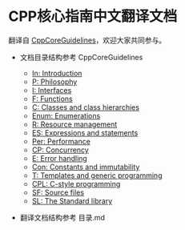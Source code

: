 # CPP核心指南中文翻译文档

翻译自 [CppCoreGuidelines](http://isocpp.github.io/CppCoreGuidelines/CppCoreGuidelines#inaims-aims)，欢迎大家共同参与。

- 文档目录结构参考 CppCoreGuidelines
    * [In: Introduction](http://isocpp.github.io/CppCoreGuidelines/CppCoreGuidelines#S-introduction)
    * [P: Philosophy](http://isocpp.github.io/CppCoreGuidelines/CppCoreGuidelines#S-philosophy)
    * [I: Interfaces](hhttp://isocpp.github.io/CppCoreGuidelines/CppCoreGuidelines#S-interfaces)
    * [F: Functions](http://isocpp.github.io/CppCoreGuidelines/CppCoreGuidelines#S-functions)
    * [C: Classes and class hierarchies](http://isocpp.github.io/CppCoreGuidelines/CppCoreGuidelines#S-class)
    * [Enum: Enumerations](http://isocpp.github.io/CppCoreGuidelines/CppCoreGuidelines#S-enum)
    * [R: Resource management](http://isocpp.github.io/CppCoreGuidelines/CppCoreGuidelines#S-resource)
    * [ES: Expressions and statements](http://isocpp.github.io/CppCoreGuidelines/CppCoreGuidelines#S-expr)
    * [Per: Performance](http://isocpp.github.io/CppCoreGuidelines/CppCoreGuidelines#S-performance)
    * [CP: Concurrency](http://isocpp.github.io/CppCoreGuidelines/CppCoreGuidelines#S-concurrency)
    * [E: Error handling](http://isocpp.github.io/CppCoreGuidelines/CppCoreGuidelines#S-errors)
    * [Con: Constants and immutability](http://isocpp.github.io/CppCoreGuidelines/CppCoreGuidelines#S-const)
    * [T: Templates and generic programming](http://isocpp.github.io/CppCoreGuidelines/CppCoreGuidelines#S-templates)
    * [CPL: C-style programming](http://isocpp.github.io/CppCoreGuidelines/CppCoreGuidelines#S-cpl)
    * [SF: Source files](http://isocpp.github.io/CppCoreGuidelines/CppCoreGuidelines#S-source)
    * [SL: The Standard library](http://isocpp.github.io/CppCoreGuidelines/CppCoreGuidelines#S-stdlib)

- 翻译文档结构参考 目录.md